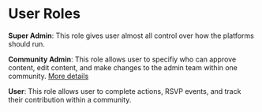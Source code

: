 # User Roles

**Super Admin**: This role gives user almost all control over how the platforms should run.

**Community Admin**: This role allows user to specifiy who can approve content, edit content, and make changes to the admin team within one community. [More details](https://docs.google.com/document/d/1KiucfKboHBFKDrOhgO9FWOywTTFCZeI2EexinA3Co_s/edit#heading=h.n6hvlk3ph5qx)

**User**: This role allows user to complete actions, RSVP events, and track their contribution within a community.